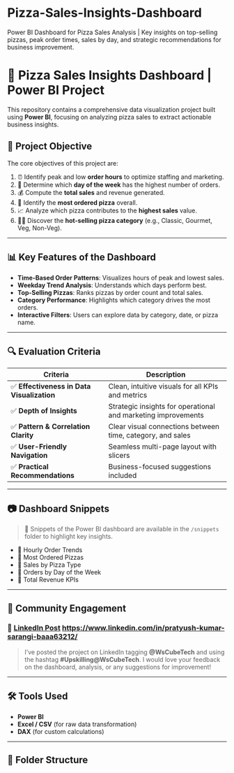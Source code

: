 # Pizza-Sales-Insights-Dashboard
Power BI Dashboard for Pizza Sales Analysis | Key insights on top-selling pizzas, peak order times, sales by day, and strategic recommendations for business improvement.


# 🍕 Pizza Sales Insights Dashboard | Power BI Project

This repository contains a comprehensive data visualization project built using **Power BI**, focusing on analyzing pizza sales to extract actionable business insights.

## 📌 Project Objective

The core objectives of this project are:

1. ⏰ Identify peak and low **order hours** to optimize staffing and marketing.
2. 📅 Determine which **day of the week** has the highest number of orders.
3. 💰 Compute the **total sales** and revenue generated.
4. 🍕 Identify the **most ordered pizza** overall.
5. 📈 Analyze which pizza contributes to the **highest sales** value.
6. 🧑‍🍳 Discover the **hot-selling pizza category** (e.g., Classic, Gourmet, Veg, Non-Veg).

---

## 📊 Key Features of the Dashboard

- **Time-Based Order Patterns**: Visualizes hours of peak and lowest sales.
- **Weekday Trend Analysis**: Understands which days perform best.
- **Top-Selling Pizzas**: Ranks pizzas by order count and total sales.
- **Category Performance**: Highlights which category drives the most orders.
- **Interactive Filters**: Users can explore data by category, date, or pizza name.

---

## 🔍 Evaluation Criteria

| Criteria | Description |
|---------|-------------|
| ✅ **Effectiveness in Data Visualization** | Clean, intuitive visuals for all KPIs and metrics |
| ✅ **Depth of Insights** | Strategic insights for operational and marketing improvements |
| ✅ **Pattern & Correlation Clarity** | Clear visual connections between time, category, and sales |
| ✅ **User-Friendly Navigation** | Seamless multi-page layout with slicers |
| ✅ **Practical Recommendations** | Business-focused suggestions included |

---

## 📷 Dashboard Snippets

> 📌 Snippets of the Power BI dashboard are available in the `/snippets` folder to highlight key insights.

- 🔹 Hourly Order Trends  
- 🔹 Most Ordered Pizzas  
- 🔹 Sales by Pizza Type  
- 🔹 Orders by Day of the Week  
- 🔹 Total Revenue KPIs  

---

## 🤝 Community Engagement

### 🔗 [LinkedIn Post](#) https://www.linkedin.com/in/pratyush-kumar-sarangi-baaa63212/

> I’ve posted the project on LinkedIn tagging **@WsCubeTech** and using the hashtag **#Upskilling@WsCubeTech**. I would love your feedback on the dashboard, analysis, or any suggestions for improvement!

---

## 🛠 Tools Used

- **Power BI**
- **Excel / CSV** (for raw data transformation)
- **DAX** (for custom calculations)

---

## 📁 Folder Structure

